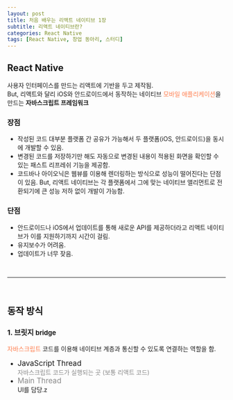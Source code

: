```yaml
---
layout: post
title: 처음 배우는 리액트 네이티브 1장
subtitle: 리액트 네이티브란?
categories: React Native
tags: [React Native, 창업 동아리, 스터디]
---
```



## React Native
사용자 인터페이스를 만드는 리액트에 기반을 두고 제작됨.  
But, 리액트와 달리 iOS와 안드로이드에서 동작하는 네이티브 <span style="color:coral">모바일 애플리케이션</span>을 만드는 **자바스크립트 프레임워크**



### 장점
  * 작성된 코드 대부분 플랫폼 간 공유가 가능해서 두 플랫폼(iOS, 안드로이드)을 동시에 개발할 수 있음.  
  * 변경된 코드를 저장하기만 해도 자동으로 변경된 내용이 적용된 화면을 확인할 수 있는 패스트 리프레쉬 기능을 제공함.
  * 코드바나 아이오닉은 웹뷰를 이용해 렌더링하는 방식으로 성능이 떨어진다는 단점이 있음.
    But, 리액트 네이티브는 각 플랫폼에서 그에 맞는 네이티브 앨리먼트로 전환되기에 큰 성능 저하 없이 개발이 가능함.

### 단점
  * 안드로이드나 iOS에서 업데이트를 통해 새로운 API를 제공하더라고 리액트 네이티브가 이를 지원하기까지 시간이 걸림.
  * 유지보수가 어려움.
  * 업데이트가 너무 잦음.


<br/>

---

<br/>


## 동작 방식

### 1. 브릿지 <span style="font-size:15px">bridge</span>
  <span style="color:coral">자바스크립트</span> 코드를 이용해 네이티브 계층과 통신할 수 있도록 연결하는 역할을 함.

  - <span style="font-size:17px">JavaScript Thread</span>  
      <span style="opacity:0.5">자바스크립트 코드가 실행되는 곳 (보통 리액트 코드)</span>
  - <span style="font-size:17px; opacity:0.5">Main Thread</span>  
      UI를 담당.z
    